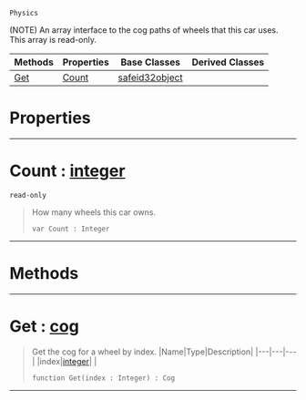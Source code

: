  `Physics`

(NOTE) An array interface to the cog paths of wheels that this car uses. This array is read-only.

|Methods|Properties|Base Classes|Derived Classes|
|---|---|---|---|
|[ Get](https://github.com/zeroengineteam/ZeroDocs/code_reference/class_reference/carwheelarray.markdown#get-zero-engine-document)|[ Count](https://github.com/zeroengineteam/ZeroDocs/code_reference/class_reference/carwheelarray.markdown#count-zero-engine-docume)|[safeid32object](https://github.com/zeroengineteam/ZeroDocs/code_reference/class_reference/safeid32object.markdown)| |


 #  Properties


---  
 #  Count : [integer](https://github.com/zeroengineteam/ZeroDocs/code_reference/zilch_base_types/integer.markdown)

 `read-only`

> How many wheels this car owns.
> ``` lang=cpp, name=Zilch
> var Count : Integer


---  
 #  Methods


---  
 #  Get : [cog](https://github.com/zeroengineteam/ZeroDocs/code_reference/class_reference/cog.markdown)

> Get the cog for a wheel by index.
> |Name|Type|Description|
> |---|---|---|
> |index|[integer](https://github.com/zeroengineteam/ZeroDocs/code_reference/zilch_base_types/integer.markdown)| |
> ``` lang=cpp, name=Zilch
> function Get(index : Integer) : Cog
> ``` 


---  
 

 